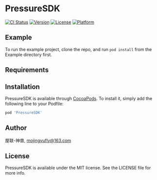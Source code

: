 # PressureSDK

[![CI Status](https://img.shields.io/travis/屋联-神兽/PressureSDK.svg?style=flat)](https://travis-ci.org/屋联-神兽/PressureSDK)
[![Version](https://img.shields.io/cocoapods/v/PressureSDK.svg?style=flat)](https://cocoapods.org/pods/PressureSDK)
[![License](https://img.shields.io/cocoapods/l/PressureSDK.svg?style=flat)](https://cocoapods.org/pods/PressureSDK)
[![Platform](https://img.shields.io/cocoapods/p/PressureSDK.svg?style=flat)](https://cocoapods.org/pods/PressureSDK)

## Example

To run the example project, clone the repo, and run `pod install` from the Example directory first.

## Requirements

## Installation

PressureSDK is available through [CocoaPods](https://cocoapods.org). To install
it, simply add the following line to your Podfile:

```ruby
pod 'PressureSDK'
```

## Author

屋联-神兽, mojingyufly@163.com

## License

PressureSDK is available under the MIT license. See the LICENSE file for more info.
